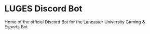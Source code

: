 # LUGES Discord Bot
Home of the official Discord Bot for the Lancaster University Gaming & Esports Bot